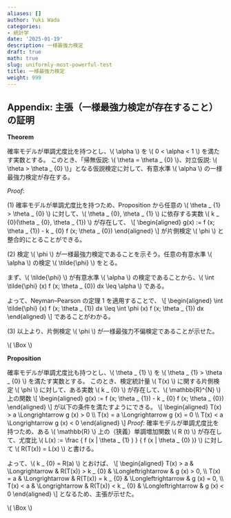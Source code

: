 ```yaml
---
aliases: []
author: Yuki Wada
categories:
- 統計学
date: '2025-01-19'
description: 一様最強力検定
draft: true
math: true
slug: uniformly-most-powerful-test
title: 一様最強力検定
weight: 999
---
```




## Appendix: 主張（一様最強力検定が存在すること）の証明



**Theorem**

確率モデルが単調尤度比を持つとし、\\( \alpha \\) を \\( 0 < \alpha < 1 \\) を満たす実数とする。
このとき、「帰無仮説:  \\( \theta = \theta _ {0} \\)、対立仮説: \\( \theta > \theta _ {0} \\)」となる仮説検定に対して、有意水準 \\( \alpha \\) の一様最強力検定が存在する。

*Proof*: 

(1) 確率モデルが単調尤度比を持つため、Proposition から任意の \\( \theta _ {1} > \theta _ {0} \\) に対して、\\( \theta _ {0}\, \theta _ {1} \\) に依存する実数 \\( k _ {0}(\theta _ {0}\, \theta _ {1}) \\) が存在して、
\\[ \\begin{aligned}  g(x) := f (x; \\theta _ {1}) - k _ {0} f (x; \\theta _ {0})  \\end{aligned} \\]
が片側検定 \\( \phi \\) と整合的にとることができる。

(2) 検定 \\( \phi \\) が一様最強力検定であることを示そう。任意の有意水準 \\( \alpha \\) の検定 \\( \tilde{\phi} \\) をとる。

まず、\\( \tilde{\phi} \\) が有意水準 \\( \alpha \\) の検定であることから、\\( \int \tilde{\phi} (x) f (x; \theta _ {0}) dx \leq \alpha \\) である。

よって、Neyman–Pearson の定理 1 を適用することで、
\\[ \\begin{aligned}  \\int \\tilde{\\phi} (x) f (x; \\theta _ {1}) dx \\leq \\int \\phi (x) f (x; \\theta _ {1}) dx  \\end{aligned} \\]
であることがわかる。

(3) 以上より、片側検定 \\( \phi \\) が一様最強力不偏検定であることが示せた。

\\( \Box \\)



**Proposition**

確率モデルが単調尤度比も持つとし、\\( \theta _ {1} \\) を \\( \theta _ {1} > \theta _ {0} \\) を満たす実数とする。
このとき、検定統計量 \\( T(x) \\) に関する片側検定 \\( \phi \\) に対して、ある実数 \\( k _ {0} \\) が存在して、\\( \mathbb{R}^{N} \\) 上の関数
\\[ \\begin{aligned}  g(x) := f (x; \\theta _ {1}) - k _ {0} f (x; \\theta _ {0})  \\end{aligned} \\]
が以下の条件を満たすようにできる。
\\[ \\begin{aligned}  T(x) > a \\Longrightarrow g (x) > 0 \\\\ T(x) = a \\Longrightarrow g (x) = 0 \\\\ T(x) < a \\Longrightarrow g (x) < 0  \\end{aligned} \\]
*Proof*: 確率モデルが単調尤度比を持つため、ある \\( \mathbb{R} \\) 上の（狭義）単調増加関数 \\( R (t) \\) が存在して、尤度比 \\( L(x) := \frac { f (x | \theta _ {1} ) } { f (x | \theta _ {0} )} \\) に対して \\( R(T(x)) = L(x) \\) と書ける。

よって、\\( k _ {0} = R(a) \\) とおけば、
\\[ \\begin{aligned}  T(x) > a & \\Longrightarrow & R(T(x)) > k _ {0} & \\Longleftrightarrow & g (x) > 0\, \\\\ T(x) = a & \\Longrightarrow & R(T(x)) = k _ {0} & \\Longleftrightarrow & g (x) = 0\, \\\\ T(x) < a & \\Longrightarrow & R(T(x)) < k _ {0} & \\Longleftrightarrow & g (x) < 0  \\end{aligned} \\]
となるため、主張が示せた。

\\( \Box \\)



